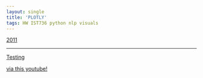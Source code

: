 ```yaml
---
layout: single
title: 'PLOTLY'
tags: HW IST736 python nlp visuals
---
```




[2011](https://danielcaraway.github.io/html/FinalProject_plot_2011.html)

--- 


[Testing](https://danielcaraway.github.io/html/Plotly_test.html)

[via this youtube!](https://www.youtube.com/watch?v=j0wvKWb337A&list=PLE50-dh6JzC4onX-qkv9H3HtPbBVA8M94)